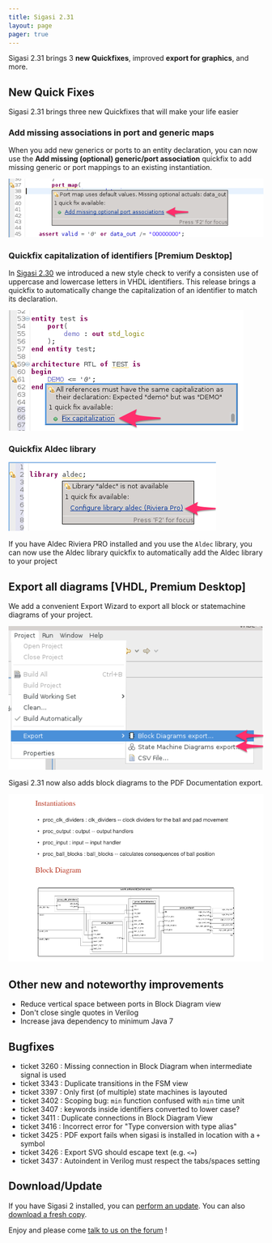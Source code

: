 ```yaml
---
title: Sigasi 2.31
layout: page
pager: true
---
```


Sigasi 2.31 brings 3 **new Quickfixes**, improved **export for graphics**, and more.

New Quick Fixes
---------------

Sigasi 2.31 brings three new Quickfixes that will make your life easier

### Add missing associations in port and generic maps

When you add new generics or ports to an entity declaration, you can now use the **Add missing (optional) generic/port association** quickfix to add missing generic or port mappings to an existing instantiation.

![Quickfix missing associations in generic and port maps](2.31/addMissingAssociations_a.png "Quickfix missing associations in generic and port maps")

### Quickfix capitalization of identifiers \[Premium Desktop\]

In [Sigasi 2.30](/updates/sigasi-2.30) we introduced a new style check to verify a consisten use of uppercase and lowercase letters in VHDL identifiers. This release brings a quickfix to automatically change the capitalization of an identifier to match its declaration. 

![Quickfix capitalization of identifiers](2.31/quickFixCapitalization.png "Quickfix capitalization of identifiers")

### Quickfix Aldec library 

![Quick Aldec library](2.31/quickFixAldec.png "Quick Aldec library")

If you have Aldec Riviera PRO installed and you use the `Aldec` library, you can now use the Aldec library quickfix to automatically add the Aldec library to your project


Export all diagrams \[VHDL, Premium Desktop\]
---------------------------------------------

We add a convenient Export Wizard to export all block or statemachine diagrams of your project.

![Export all Diagrams of a project](2.31/exportAllSVG.png "Export all diagrams of a project")

Sigasi 2.31 now also adds block diagrams to the PDF Documentation export.

![Block Diagram in Documentation PDF](2.31/blockDiagramInPDF.png "Block Diagram in Documentation PDF")

Other new and noteworthy improvements
-------------------------------------

-   Reduce vertical space between ports in Block Diagram view
-   Don't close single quotes in Verilog
-   Increase java dependency to minimum Java 7

Bugfixes
--------

- ticket 3260 : Missing connection in Block Diagram when intermediate signal is used
- ticket 3343 : Duplicate transitions in the FSM view
- ticket 3397 : Only first (of multiple) state machines is layouted
- ticket 3402 : Scoping bug: `min` function confused with `min` time unit
- ticket 3407 : keywords inside identifiers converted to lower case?
- ticket 3411 : Duplicate connections in Block Diagram View
- ticket 3416 : Incorrect error for "Type conversion with type alias"
- ticket 3425 : PDF export fails when sigasi is installed in location with a `+` symbol
- ticket 3426 : Export SVG should escape text (e.g. `<=`)
- ticket 3437 : Autoindent in Verilog must respect the tabs/spaces setting

Download/Update
---------------
If you have Sigasi 2 installed, you can [perform an update](http://www.sigasi.com/update_howto). You can also [download a fresh copy](http://www.sigasi.com/download-sigasi-20).

Enjoy and please come [talk to us on the forum](/forums/support-forum) !
